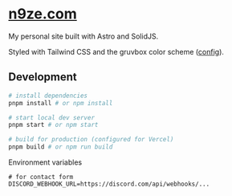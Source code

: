 # [n9ze.com](https://n9ze.com)

My personal site built with Astro and SolidJS.

Styled with Tailwind CSS and the gruvbox color scheme ([config](https://gist.github.com/dotnize/d765eb1ff53c94b8e44f832e0b896b98)).

## Development

```sh
# install dependencies
pnpm install # or npm install

# start local dev server
pnpm start # or npm start

# build for production (configured for Vercel)
pnpm build # or npm run build
```

Environment variables

```env
# for contact form
DISCORD_WEBHOOK_URL=https://discord.com/api/webhooks/...
```
